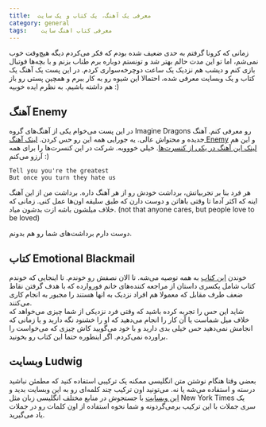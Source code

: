 ```yaml
---
title:  معرفی یک آهنگ، یک کتاب و یک سایت
category: general
tags:    معرفی کتاب اهنگ سایت 
---
```


زمانی که کرونا گرفتم به حدی ضعیف شده بودم که فکر می‌کردم دیگه هیچ‌وقت خوب نمی‌شم، اما تو این مدت حالم بهتر شد و تونستم دوباره برم طناب بزنم و با بچه‌ها فوتبال بازی کنم و دیشب هم نزدیک یک ساعت دوچرخه‌سواری کردم. در این پست یک آهنگ یک کتاب و یک وبسایت معرفی شده، احتمالا این شیوه رو به کار ببرم و همچین پستی رو باز هم داشته باشیم. به نظرم ایده خوبیه :)

## آهنگ Enemy

در این پست می‌خوام یکی از آهنگ‌های گروه Imagine Dragons رو معرفی کنم. آهنگ جدیده و محتواش عالی. یه جورایی همه این رو حس کردن. [<u>لینک آهنگ Enemy</u>](https://www.youtube.com/watch?v=D9G1VOjN_84) و این هم [<u>لینک این آهنگ در یکی از کنسرت‌ها</u>](https://www.youtube.com/watch?v=4TKDGCBbD2s). خیلی خوووبه. شرکت در این کنسرت‌ها را برای همه آرزو می‌کنم :)

    Tell you you're the greatest
    But once you turn they hate us
    
هر فرد بنا بر تجربیاتش، برداشت خودش رو از هر آهنگ داره. برداشت من از این آهنگ اینه که اکثر آدما تا وقتی باهاتن و دوست دارن که طبق سلیقه اون‌ها عمل کنی. زمانی که خلاف میلشون باشه ازت بدشون میاد. (not that anyone cares, but people love to be loved)

دوست دارم برداشت‌های شما رو هم بدونم.


## کتاب Emotional Blackmail

خوندن [این کتاب](https://www.amazon.com/Emotional-Blackmail-People-Obligation-Manipulate/dp/0060928972) به همه توصیه می‌شه. تا الان نصفش رو خوندم. تا اینجایی که خوندم کتاب شامل یکسری داستان از مراجعه کننده‌های خانم فوروارده که با هدف گرفتن نقاط ضعف طرف مقابل که معمولا هم افراد نزدیک به انها هستند را مجبور به انجام کاری می‌کنند. </br>
شاید این حس را تجربه کرده باشید که وقتی فرد نزدیکی از شما چیزی می‌خواهد که خلاف میل شماست یا آن کار را انجام می‌دهید که او را خشنود نگه دارید و یا زمانی که انجامش نمی‌دهید حس خیلی بدی دارید و با خود می‌گویید کاش چیزی که می‌خواست را براورده نمی‌کردم. اگر اینطوره حتما این کتاب رو بخونید.


## وبسایت Ludwig

بعضی وقتا هنگام نوشتن متن انگلیسی ممکنه یک ترکیبی استفاده کنید که مطمئن نباشید درسته و استفاده می‌شه یا نه. می‌تونید اون ترکیب چند کلمه‌ای رو به این وبسایت بدید و [<u>این وبسایت</u>](https://ludwig.guru/) با جستجوش در منابع مختلف انگلیسی زبان مثل New York Times یک سری جملات با این ترکیب برمی‌گردونه و شما نحوه استفاده از اون کلمات رو در جملات یاد می‌گیرید.






